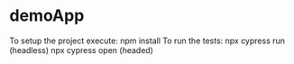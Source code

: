 # demoApp

To setup the project execute:
npm install
To run the tests:
npx cypress run (headless)
npx cypress open (headed)
